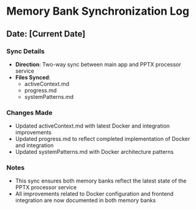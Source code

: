 # Memory Bank Synchronization Log

## Date: [Current Date]

### Sync Details
- **Direction**: Two-way sync between main app and PPTX processor service
- **Files Synced**: 
  - activeContext.md
  - progress.md
  - systemPatterns.md

### Changes Made
- Updated activeContext.md with latest Docker and integration improvements
- Updated progress.md to reflect completed implementation of Docker and integration
- Updated systemPatterns.md with Docker architecture patterns

### Notes
- This sync ensures both memory banks reflect the latest state of the PPTX processor service
- All improvements related to Docker configuration and frontend integration are now documented in both memory banks 